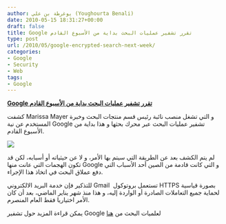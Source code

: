 ```yaml
---
author: يوغرطة بن علي (Youghourta Benali)
date: 2010-05-15 18:31:27+00:00
draft: false
title: Google تقرر تشفير عمليات البحث بداية من الأسبوع القادم
type: post
url: /2010/05/google-encrypted-search-next-week/
categories:
- Google
- Security
- Web
tags:
- Google
---
```


[**Google تقرر تشفير عمليات البحث بداية من الأسبوع القادم**](http://www.it-scoop.com/2010/05/Google-encrypted-search-next-week)


كشفت Marissa Mayer و التي تشغل منصب نائبة رئيس قسم منتجات البحث وخبرة المستخدم عن نية Google تشفير عمليات البحث عبر محرك بحثها و هذا بداية من الأسبوع القادم.

[![](http://www.it-scoop.com/wp-content/uploads/2010/05/google_security.jpg)
](http://www.it-scoop.com/2010/05/Google-encrypted-search-next-week)

لم يتم الكشف بعد عن الطريقة التي سيتم بها الأمر، و لا عن حيثياته أو أسبابه، لكن قد تكون الهجمات التي عانت منها Google و التي كانت قادمة من الصين أحد الأسباب التي دفع عملاق البحث في اتخاذ هذا الإجراء.

للتذكير فإن خدمة البريد الالكتروني Gmail  تستعمل بروتوكول HTTPS بصورة قياسية لحماية جميع التعاملات الصادرة أو الواردة إليه، و هذا منذ شهر يناير الماضي، بعد أن كان الأمر اختياريا فقط العام المنصرم.

يمكن قراءة المزيد حول تشفير Google لعلميات البحث من [هنا](http://news.cnet.com/8301-30684_3-20005055-265.html?part=rss&amp;subj=news&amp;tag=2547-1_3-0-20)
